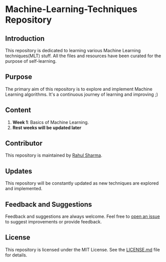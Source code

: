 # Machine-Learning-Techniques Repository

## Introduction
This repository is dedicated to learning various Machine Learning techniques(MLT) stuff. All the files and resources have been curated for the purpose of self-learning.

## Purpose
The primary aim of this repository is to explore and implement Machine Learning algorithms. It's a continuous journey of learning and improving ;)

## Content
1. **Week 1**: Basics of Machine Learning.
2. **Rest weeks will be updated later**

## Contributor
This repository is maintained by [Rahul Sharma](@rahulsharmaYS).

## Updates
This repository will be constantly updated as new techniques are explored and implemented.

## Feedback and Suggestions
Feedback and suggestions are always welcome. Feel free to [open an issue](https://github.com/rahulsharmaYS/Machine-Learning-Techniques/issues) to suggest improvements or provide feedback.

## License
This repository is licensed under the MIT License. See the [LICENSE.md](LICENSE.md) file for details.
